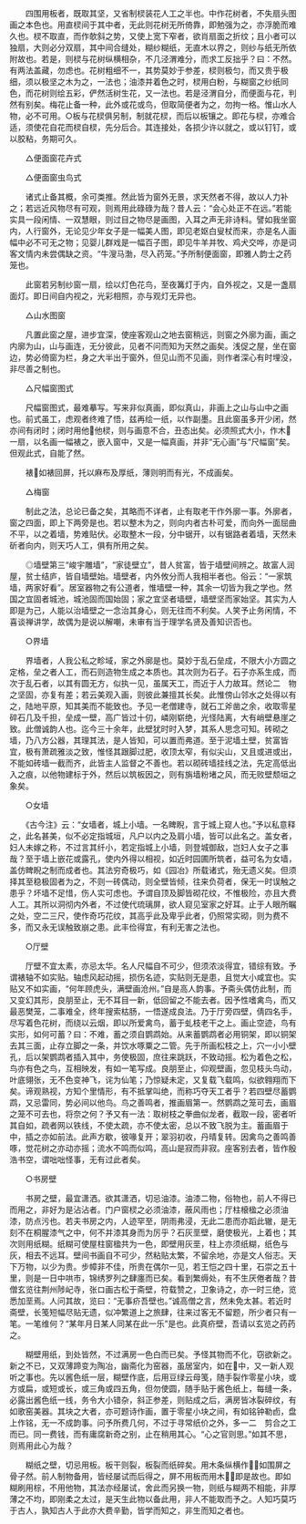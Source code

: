 <!-- { "loadSidebar": true } -->
　　四围用板者，既取其坚，又省制棂装花人工之半也。中作花树者，不失扇头图画之本色也。用直棂间于其中者，无此则花树无所倚靠，即勉强为之，亦浮脆而难久也。棂不取直，而作欹斜之势，又使上宽下窄者，欲肖扇面之折纹；且小者可以独扇，大则必分双扇，其中间合缝处，糊纱糊纸，无直木以界之，则纱与纸无所依附故也。若是，则棂与花树纵横相杂，不几泾渭难分，而求工反拙乎？曰：不然。有两法盖藏，勿虑也。花树粗细不一，其势莫妙于参差，棂则极匀，而又贵乎极细，须以极坚之木为之，一法也；油漆并着色之时，棂用白粉，与糊窗之纱纸同色，而花树则绘五彩，俨然活树生花，又一法也。若是泾渭自分，而便面与花，判然有别矣。梅花止备一种，此外或花或鸟，但取简便者为之，勿拘一格。惟山水人物，必不可用。○板与花棂俱另制，制就花棂，而后以板镶之。即花与棂，亦难合适，须使花自花而棂自棂，先分后合。其连接处，各损少许以就之，或以钉钉，或以胶粘，务期可久。

　　△便面窗花卉式

　　△便面窗虫鸟式

　　诸式止备其概，余可类推。然此皆为窗外无景，求天然者不得，故以人力补之；若远近风物尽有可观，则焉用此碌碌为哉？昔人云：“会心处正不在远。”若能实具一段闲情、一双慧眼，则过目之物尽是画图，入耳之声无非诗料。譬如我坐窗内，人行窗外，无论见少年女子是一幅美人图，即见老妪白叟杖而来，亦是名人画幅中必不可无之物；见婴儿群戏是一幅百子图，即见牛羊并牧、鸡犬交哗，亦是词客文情内未尝偶缺之资。“牛溲马渤，尽入药笼。”予所制便面窗，即雅人韵士之药笼也。

　　此窗若另制纱窗一扇，绘以灯色花鸟，至夜篝灯于内，自外视之，又是一盏扇面灯。即日间自内视之，光彩相照，亦与观灯无异也。

　　△山水图窗

　　凡置此窗之屋，进步宜深，使座客观山之地去窗稍远，则窗之外廓为画，画之内廓为山，山与画连，无分彼此，见者不问而知为天然之画矣。浅促之屋，坐在窗边，势必倚窗为栏，身之大半出于窗外，但见山而不见画，则作者深心有时埋没，非尽善之制也。

　　△尺幅窗图式

　　尺幅窗图式，最难摹写。写来非似真画，即似真山，非画上之山与山中之画也。前式虽工，虑观者终难了悟，兹再绘一纸，以作副墨。且此窗虽多开少闭，然亦间有闭时；闭时用他他棂，则与画意不合，丑态出矣。必须照式大小，作木一扇，以名画一幅裱之，嵌入窗中，又是一幅真画，并非“无心画”与“尺幅窗”矣。但观此式，自能了然。

　　裱如裱回屏，托以麻布及厚纸，薄则明而有光，不成画矣。

　　△梅窗

　　制此之法，总论已备之矣，其略而不详者，止有取老干作外廓一事。外廓者，窗之四面，即上下两旁是也。若以整木为之，则向内者古朴可爱，而向外一面屈曲不平，以之着墙，势难贴伏。必取整木一段，分中锯开，以有锯路者着墙，天然未斫者向内，则天巧人工，俱有所用之矣。

　　◎墙壁第三“峻宇雕墙”，“家徒壁立”，昔人贫富，皆于墙壁间辨之。故富人润屋，贫士结庐，皆自墙壁始。墙壁者，内外攸分而人我相半者也。俗云：“一家筑墙，两家好看”。居室器物之有公道者，惟墙壁一种，其余一切皆为我之学也。然国之宜固者城池，城池固而国始固；家之宜坚者墙壁，墙壁坚而家始坚。其实为人即是为己，人能以治墙壁之一念治其身心，则无往而不利矣。人笑予止务闲情，不喜谈禅讲学，故偶为是说以解嘲，未审有当于理学名贤及善知识否也。

　　○界墙

　　界墙者，人我公私之畛域，家之外廓是也。莫妙于乱石垒成，不限大小方圆之定格，垒之者人工，而石则造物生成之本质也。其次则为石子。石子亦系生成，而次于乱石者，以其有圆无方，似执一见，虽属天工，而近于人力故耳。然论二　物之坚固，亦复有差；若云美观入画，则彼此兼擅其长矣。此惟傍山邻水之处得以有之，陆地平原，知其美而不能致也。予见一老僧建寺，就石工斧凿之余，收取零星碎石几及千担，垒成一壁，高广皆过十仞，嶙刚崭绝，光怪陆离，大有峭壁悬崖之致。此僧诚韵人也。迄今三十余年，此壁犹时时入梦，其系人思念可知。砖砌之墙，乃八方公器，其理其法，是人皆知，可以置而弗道。至于泥墙土壁，贫富皆宜，极有萧疏雅淡之致，惟怪其跟脚过肥，收顶太窄，有似尖山，又且或进或出，不能如砖墙一截而齐，此皆主人监督之不善也。若以砌砖墙挂线之法，先定高低出入之痕，以他物建标于外，然后以筑板因之，则有旃墙粉堵之风，而无败壁颓垣之象矣。

　　○女墙

　　《古今注》云：“女墙者，城上小墙。一名睥睨，言于城上窥人也。”予以私意释之，此名甚美，似不必定指城垣，凡户以内之及肩小墙，皆可以此名之。盖女者，妇人未嫁之称，不过言其纤小，若定指城上小墙，则登城御敌，岂妇人女子之事哉？至于墙上嵌花或露孔，使内外得以相视，如近时园圃所筑者，益可名为女墙，盖仿睥睨之制而成者也。其法穷奇极巧，如《园冶》所载诸式，殆无遗义矣。但须择其至稳极固者为之，不则一砖偶动，则全壁皆倾，往来负荷者，保无一时误触之患乎？坏墙不足惜，伤人实可虑也。予谓自顶及脚皆砌花纹，不惟极险，亦且大费人工。其所以洞彻内外者，不过使代琉璃屏，欲人窥见室家之好耳。止于人眼所瞩之处，空二三尺，使作奇巧花纹，其高乎此及卑乎此者，仍照常实砌，则为费不多，而又永无误触致崩之患。此丰俭得宜，有利无害之法也。

　　○厅壁

　　厅壁不宜太素，亦忌太华。名人尺幅自不可少，但须浓淡得宜，错综有致。予谓裱轴不如实贴。轴虑风起动摇，损伤名迹，实贴则无是患，且觉大小咸宜也。实贴又不如实画，“何年顾虎头，满壁画沧州。”自是高人韵事。予斋头偶仿此制，而又变幻其形，良朋至止，无不耳目一新，低回留之不能去者。因予性嗜禽鸟，而又最恶樊笼，二事难全，终年搜索枯肠，一悟遂成良法。乃于厅旁四壁，倩四名手，尽写着色花树，而绕以云烟，即以所爱禽鸟，蓄于虬枝老干之上。画止空迹，鸟有实形，如何可蓄？曰：不难，蓄之须自鹦鹉始。从来蓄鹦鹉者必用铜架，即以铜架去其三面，止存立脚之一条，并饮水啄粟之二管。先于所画松枝之上，穴一小小壁孔，后以架鹦鹉者插入其中，务使极固，庶往来跳跃，不致动摇。松为着色之松，鸟亦有色之鸟，互相映发，有如一笔写成。良朋至止，仰观壁画，忽见枝头鸟动，叶底翎张，无不色变神飞，诧为仙笔；乃惊疑未定，又复载飞载鸣，似欲翱翔而下矣。谛观熟视，方知个里情形，有不抵掌叫绝，而称巧夺天工者乎？若四壁尽蓄鹦鹉，又忌雷同，势必间以他鸟。鸟之善鸣者，推画眉第一。然鹦鹉之笼可去，画眉之笼不可去也，将奈之何？予又有一法：取树枝之拳曲似龙者，截取一段，密者听其自如，疏者网以铁线，不使太疏，亦不使太密，总以不致飞脱为主。蓄画眉于中，插之亦如前法。此声方歇，彼喙复开；翠羽初收，丹晴复转。因禽鸟之善鸣善啄，觉花树之亦动亦摇；流水不鸣而似鸣，高山是寂而非寂。座客别去者，皆作殷浩书空，谓咄咄怪事，无有过此者矣。

　　○书房壁

　　书房之壁，最宜潇洒。欲其潇洒，切忌油漆。油漆二物，俗物也，前人不得已而用之，非好为是沾沾者。门户窗棂之必须油漆，蔽风雨也；厅柱榱楹之必须油漆，防点污也。若夫书房之内，人迹罕至，阴雨弗浸，无此二患而亦蹈此辙，是无刻不在桐腥漆气之中，何不并漆其身而为厉乎？石灰垩壁，磨使极光，上着也；其次则用纸糊。纸糊可使屋柱窗楹共为一色，即壁用灰垩，柱上亦须纸糊，纸色与灰，相去不远耳。壁间书画自不可少，然粘贴太繁，不留余地，亦是文人俗志。天下万物，以少为贵。步幛非不佳，所贵在偶尔一见，若王恺之四十里，石崇之五十里，则是一日中哄市，锦绣罗列之肆廛而已矣。看到繁缛处，有不生厌倦者哉？昔僧玄览往荆州陟屺寺，张ロ画古松于斋壁，符载赞之，卫象诗之，亦一时三绝，览悉加垩焉。人问其故，览曰：“无事疥吾壁也。”诚高僧之言，然未免太甚。若近时斋壁，长笺短幅尽贴无遗，似冲繁道上之旅肆，往来过客无不留题，所少者只有一笔。一笔维何？“某年月日某人同某在此一乐”是也。此真疥壁，吾请以玄览之药药之。

　　糊壁用纸，到处皆然，不过满房一色白而已矣。予怪其物而不化，窃欲新之。新之不已，又双薄蹄变为陶冶，幽斋化为窑器，虽居室内，如在中，又一新人观听之事也。先以酱色纸一层，糊壁作底，后用豆绿云母笺，随手裂作零星小块，或方或扁，或短或长，或三角或四五角，但勿使圆，随手贴于酱色纸上，每缝一条，必露出酱色纸一线，务令大小错杂，斜正参差，则贴成之后，满房皆冰裂碎纹，有如歌窑美器。其块之大者，亦可题诗作画，置于零星小块之间，有如铭钟勒卣，盘上作铭，无一不成韵事。问予所费几何，不过于寻常纸价之外，多一二　剪合之工而已。同一费钱，而有庸腐新奇之别，止在稍用其心。“心之官则思。”如其不思，则焉用此心为哉？

　　糊纸之壁，切忌用板。板干则裂，板裂而纸碎矣。用木条纵横作，如围屏之骨子然。前人制物备用，皆经屡试而后得之，屏不用板而用木，即是故也。即如糊刷用棕，不用他物，其法亦经屡试，舍此而另换一物，则纸与糊两不相能，非厚薄之不均，即刚柔之太过，是天生此物以备此用，非人不能取而予之。人知巧莫巧于古人，孰知古人于此亦大费辛勤，皆学而知之，非生而知之者也。

